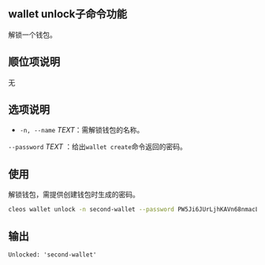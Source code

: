 ## wallet unlock子命令功能

解锁一个钱包。


## 顺位项说明

无

## 选项说明

- `-n, --name` _TEXT_：需解锁钱包的名称。

`--password` _TEXT_ ：给出`wallet create`命令返回的密码。

## 使用

解锁钱包，需提供创建钱包时生成的密码。

```sh
cleos wallet unlock -n second-wallet --password PW5Ji6JUrLjhKAVn68nmacLxwhvtqUAV18J7iycZppsPKeoGGgBEw
```

## 输出


```console
Unlocked: 'second-wallet'
```
